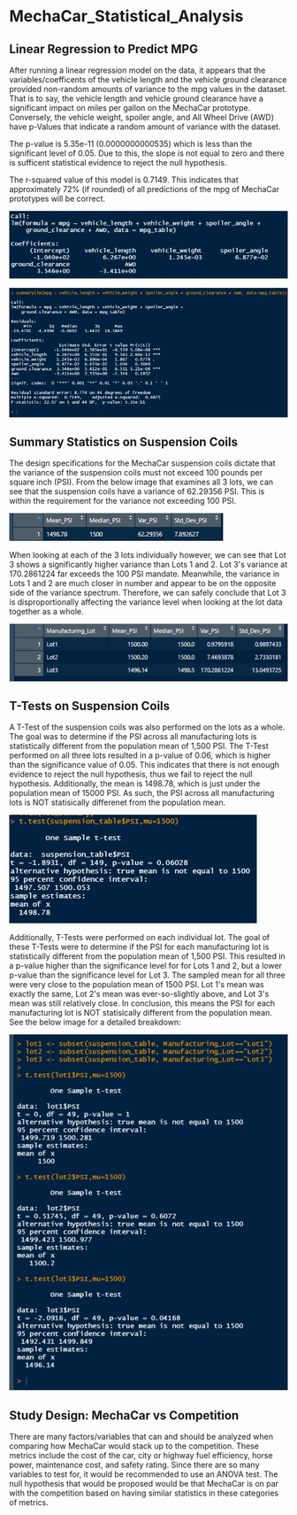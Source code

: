 # MechaCar_Statistical_Analysis

## Linear Regression to Predict MPG

After running a linear regression model on the data, it appears that the variables/coefficents of the vehicle length and the vehicle ground clearance provided non-random amounts of variance to the mpg values in the dataset. That is to say, the vehicle length and vehicle ground clearance have a significant impact on miles per gallon on the MechaCar prototype. Conversely, the vehicle weight, spoiler angle, and All Wheel Drive (AWD) have p-Values that indicate a random amount of variance with the dataset.

The p-value is 5.35e-11 (0.0000000000535) which is less than the significant level of 0.05. Due to this, the slope is not equal to zero and there is sufficent statistical evidence to reject the null hypothesis.

The r-squared value of this model is 0.7149. This indicates that approximately 72% (if rounded) of all predictions of the mpg of MechaCar prototypes will be correct.

![lm](Resources/lm.png)

![lmsum](Resources/lmsum.png)

## Summary Statistics on Suspension Coils
The design specifications for the MechaCar suspension coils dictate that the variance of the suspension coils must not exceed 100 pounds per square inch (PSI). From the below image that examines all 3 lots, we can see that the suspension coils have a variance of 62.29356 PSI. This is within the requirement for the variance not exceeding 100 PSI.

![total](Resources/total.png)

When looking at each of the 3 lots individually however, we can see that Lot 3 shows a significantly higher variance than Lots 1 and 2. Lot 3's variance at 170.2861224 far exceeds the 100 PSI mandate. Meanwhile, the variance in Lots 1 and 2 are much closer in number and appear to be on the opposite side of the variance spectrum. Therefore, we can safely conclude that Lot 3 is disproportionally affecting the variance level when looking at the lot data together as a whole.

![lot](Resources/lot.png)

## T-Tests on Suspension Coils
A T-Test of the suspension coils was also performed on the lots as a whole.  The goal was to determine if the PSI across all manufacturing lots is statistically different from the population mean of 1,500 PSI. The T-Test performed on all three lots resulted in a p-value of 0.06, which is higher than the significance value of 0.05. This indicates that there is not enough evidence to reject the null hypothesis, thus we fail to reject the null hypothesis. Additionally, the mean is 1498.78, which is just under the population mean of 15000 PSI. As such, the PSI across all manufacturing lots is NOT statisically differenet from the population mean.

![ttest](Resources/ttest.png)

Additionally, T-Tests were performed on each individual lot. The goal of these T-Tests were to determine if the PSI for each manufacturing lot is statistically different from the population mean of 1,500 PSI. This resulted in a p-value higher than the significance level for for Lots 1 and 2, but a lower p-value than the significance level for Lot 3. The sampled mean for all three were very close to the population mean of 1500 PSI. Lot 1's mean was exactly the same, Lot 2's mean was ever-so-slightly above, and Lot 3's mean was still relatively close. In conclusion, this means the PSI for each manufacturing lot is NOT statisically different from the population mean. See the below image for a detailed breakdown: 

![lotttest](Resources/lotttest.png)

## Study Design: MechaCar vs Competition
There are many factors/variables that can and should be analyzed when comparing how MechaCar would stack up to the competition. These metrics include the cost of the car, city or highway fuel efficiency, horse power, maintenance cost, and safety rating. Since there are so many variables to test for, it would be recommended to use an ANOVA test. The null hypothesis that would be proposed would be that MechaCar is on par with the competition based on having similar statistics in these categories of metrics.
